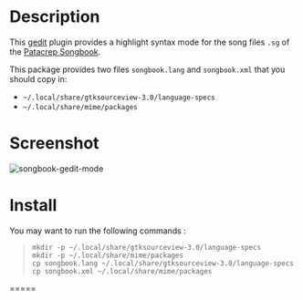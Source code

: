 # Description

This [gedit](http://projects.gnome.org/gedit/) plugin provides a
highlight syntax mode for the song files `.sg` of the [Patacrep
Songbook](http://www.patacrep.com).

This package provides two files `songbook.lang` and `songbook.xml`
that you should copy in:

 * `~/.local/share/gtksourceview-3.0/language-specs`
 * `~/.local/share/mime/packages`

# Screenshot

![songbook-gedit-mode](http://www.patacrep.com/data/images/songbook-gedit-mode.png)

# Install 

You may want to run the following commands :

>     mkdir -p ~/.local/share/gtksourceview-3.0/language-specs
>     mkdir -p ~/.local/share/mime/packages
>     cp songbook.lang ~/.local/share/gtksourceview-3.0/language-specs
>     cp songbook.xml ~/.local/share/mime/packages

=====